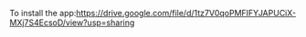 To install the app:https://drive.google.com/file/d/1tz7V0qoPMFIFYJAPUCiX-MXj7S4EcsoD/view?usp=sharing
